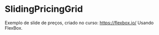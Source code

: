 # SlidingPricingGrid
Exemplo de slide de preços, criado no curso: https://flexbox.io/
Usando FlexBox.
